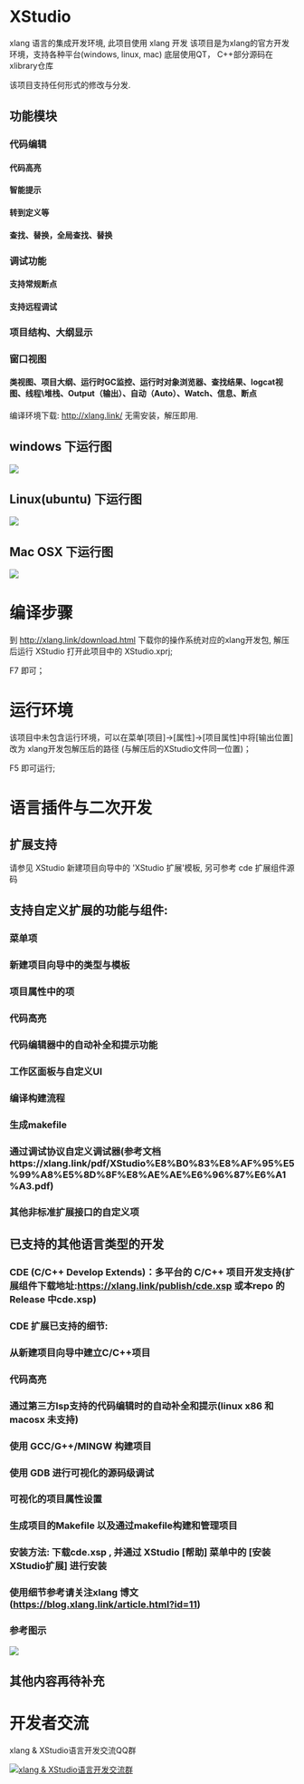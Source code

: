 # XStudio
xlang 语言的集成开发环境, 此项目使用 xlang 开发
该项目是为xlang的官方开发环境，支持各种平台(windows, linux, mac)
底层使用QT， C++部分源码在xlibrary仓库

该项目支持任何形式的修改与分发.

## 功能模块

### 代码编辑
#### 代码高亮
#### 智能提示
#### 转到定义等
#### 查找、替换，全局查找、替换

### 调试功能
#### 支持常规断点
#### 支持远程调试

### 项目结构、大纲显示


### 窗口视图
#### 类视图、项目大纲、运行时GC监控、运行时对象浏览器、查找结果、logcat视图、线程\堆栈、Output（输出）、自动（Auto）、Watch、信息、断点


编译环境下载: http://xlang.link/ 无需安装，解压即用.

## windows 下运行图

![](https://github.com/ixlang/XStudio/blob/master/case382.png)


## Linux(ubuntu) 下运行图

![](https://github.com/ixlang/XStudio/blob/master/case263.png)


## Mac OSX 下运行图

![](https://github.com/ixlang/XStudio/blob/master/case148.png)


# 编译步骤
到 http://xlang.link/download.html 下载你的操作系统对应的xlang开发包, 解压后运行 XStudio 打开此项目中的 XStudio.xprj;

 F7 即可；

# 运行环境

该项目中未包含运行环境，可以在菜单[项目]->[属性]->[项目属性]中将[输出位置]改为 xlang开发包解压后的路径 (与解压后的XStudio文件同一位置)；

F5 即可运行;

# 语言插件与二次开发

## 扩展支持 

请参见 XStudio 新建项目向导中的 'XStudio 扩展'模板, 另可参考 cde 扩展组件源码

## 支持自定义扩展的功能与组件:
### 菜单项
### 新建项目向导中的类型与模板
### 项目属性中的项
### 代码高亮
### 代码编辑器中的自动补全和提示功能
### 工作区面板与自定义UI
### 编译构建流程
### 生成makefile
### 通过调试协议自定义调试器(参考文档https://xlang.link/pdf/XStudio%E8%B0%83%E8%AF%95%E5%99%A8%E5%8D%8F%E8%AE%AE%E6%96%87%E6%A1%A3.pdf)
### 其他非标准扩展接口的自定义项

## 已支持的其他语言类型的开发

### CDE (C/C++ Develop Extends)：多平台的 C/C++ 项目开发支持(扩展组件下载地址:https://xlang.link/publish/cde.xsp 或本repo 的 Release 中cde.xsp)
### CDE 扩展已支持的细节:
### 从新建项目向导中建立C/C++项目
### 代码高亮
### 通过第三方lsp支持的代码编辑时的自动补全和提示(linux x86 和 macosx 未支持)
### 使用 GCC/G++/MINGW 构建项目
### 使用 GDB 进行可视化的源码级调试
### 可视化的项目属性设置
### 生成项目的Makefile 以及通过makefile构建和管理项目

### 安装方法: 下载cde.xsp , 并通过 XStudio [帮助] 菜单中的 [安装XStudio扩展] 进行安装
### 使用细节参考请关注xlang 博文 (https://blog.xlang.link/article.html?id=11)
### 参考图示
![](http://blog.xlang.link/images/iexsa1.gif)
## 其他内容再待补充

# 开发者交流

xlang & XStudio语言开发交流QQ群

[![xlang & XStudio语言开发交流群](https://pub.idqqimg.com/wpa/images/group.png)](https://shang.qq.com/wpa/qunwpa?idkey=d942b64d32f7fd1e537b8f49284b33dbb6e9268bb57586be89895737cbae0bb7)
